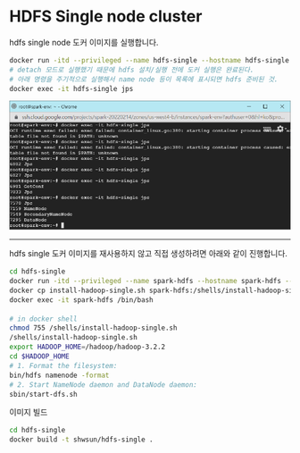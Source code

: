 # HDFS Single node cluster  
hdfs single node 도커 이미지를 실행합니다. 

```bash
docker run -itd --privileged --name hdfs-single --hostname hdfs-single --rm -p 10000:10000 shwsun/hdfs-single:1.0
# detach 모드로 실행했기 때문에 hdfs 설치/실행 전에 도커 실행은 완료된다. 
# 아래 명령을 주기적으로 실행해서 name node 등이 목록에 표시되면 hdfs 준비된 것.
docker exec -it hdfs-single jps 
```
![HDFS 서버 실행 완료 확인 방법](imgs/hdfs-single-ready-check.png)  
  
---  

hdfs single 도커 이미지를 재사용하지 않고 직접 생성하려면 아래와 같이 진행합니다.  
```bash
cd hdfs-single 
docker run -itd --privileged --name spark-hdfs --hostname spark-hdfs --rm ubuntu:18.04
docker cp install-hadoop-single.sh spark-hdfs:/shells/install-hadoop-single.sh 
docker exec -it spark-hdfs /bin/bash  

# in docker shell 
chmod 755 /shells/install-hadoop-single.sh  
/shells/install-hadoop-single.sh  
export HADOOP_HOME=/hadoop/hadoop-3.2.2
cd $HADOOP_HOME
# 1. Format the filesystem: 
bin/hdfs namenode -format
# 2. Start NameNode daemon and DataNode daemon:
sbin/start-dfs.sh
```

이미지 빌드  
```bash
cd hdfs-single 
docker build -t shwsun/hdfs-single .
```